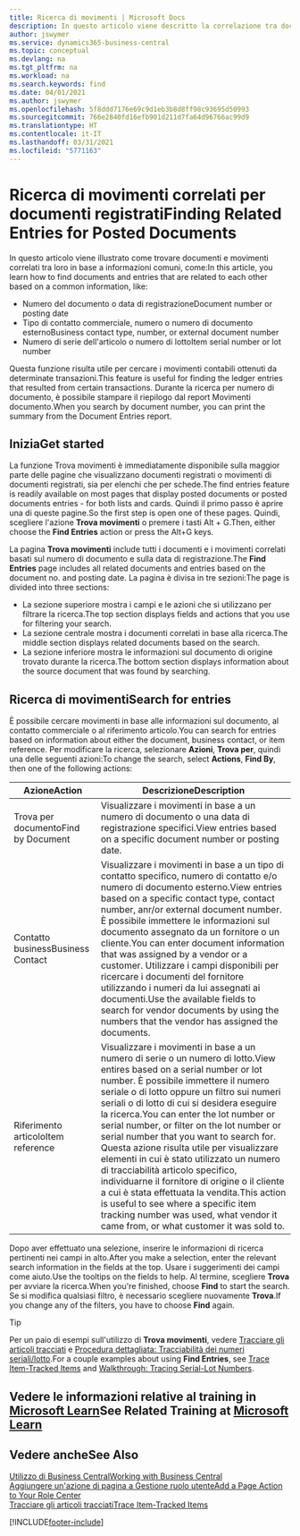 ```yaml
---
title: Ricerca di movimenti | Microsoft Docs
description: In questo articolo viene descritto la correlazione tra documenti e movimenti
author: jswymer
ms.service: dynamics365-business-central
ms.topic: conceptual
ms.devlang: na
ms.tgt_pltfrm: na
ms.workload: na
ms.search.keywords: find
ms.date: 04/01/2021
ms.author: jswymer
ms.openlocfilehash: 5f8ddd7176e69c9d1eb3b8d8ff98c93695d50993
ms.sourcegitcommit: 766e2840fd16efb901d211d7fa64d96766ac99d9
ms.translationtype: HT
ms.contentlocale: it-IT
ms.lasthandoff: 03/31/2021
ms.locfileid: "5771163"
---
```

# <a name="finding-related-entries-for-posted-documents"></a><span data-ttu-id="faa6c-103">Ricerca di movimenti correlati per documenti registrati</span><span class="sxs-lookup"><span data-stu-id="faa6c-103">Finding Related Entries for Posted Documents</span></span> 

<span data-ttu-id="faa6c-104">In questo articolo viene illustrato come trovare documenti e movimenti correlati tra loro in base a informazioni comuni, come:</span><span class="sxs-lookup"><span data-stu-id="faa6c-104">In this article, you learn how to find documents and entries that are related to each other based on a common information, like:</span></span>

- <span data-ttu-id="faa6c-105">Numero del documento o data di registrazione</span><span class="sxs-lookup"><span data-stu-id="faa6c-105">Document number or posting date</span></span>
- <span data-ttu-id="faa6c-106">Tipo di contatto commerciale, numero o numero di documento esterno</span><span class="sxs-lookup"><span data-stu-id="faa6c-106">Business contact type, number, or external document number</span></span>
- <span data-ttu-id="faa6c-107">Numero di serie dell'articolo o numero di lotto</span><span class="sxs-lookup"><span data-stu-id="faa6c-107">Item serial number or lot number</span></span>

<span data-ttu-id="faa6c-108">Questa funzione risulta utile per cercare i movimenti contabili ottenuti da determinate transazioni.</span><span class="sxs-lookup"><span data-stu-id="faa6c-108">This feature is useful for finding the ledger entries that resulted from certain transactions.</span></span> <span data-ttu-id="faa6c-109">Durante la ricerca per numero di documento, è possibile stampare il riepilogo dal report Movimenti documento.</span><span class="sxs-lookup"><span data-stu-id="faa6c-109">When you search by document number, you can print the summary from the Document Entries report.</span></span>

## <a name="get-started"></a><span data-ttu-id="faa6c-110">Inizia</span><span class="sxs-lookup"><span data-stu-id="faa6c-110">Get started</span></span>

<span data-ttu-id="faa6c-111">La funzione Trova movimenti è immediatamente disponibile sulla maggior parte delle pagine che visualizzano documenti registrati o movimenti di documenti registrati, sia per elenchi che per schede.</span><span class="sxs-lookup"><span data-stu-id="faa6c-111">The find entries feature is readily available on most pages that display posted documents or posted documents entries - for both lists and cards.</span></span> <span data-ttu-id="faa6c-112">Quindi il primo passo è aprire una di queste pagine.</span><span class="sxs-lookup"><span data-stu-id="faa6c-112">So the first step is open one of these pages.</span></span> <span data-ttu-id="faa6c-113">Quindi, scegliere l'azione **Trova movimenti** o premere i tasti Alt + G.</span><span class="sxs-lookup"><span data-stu-id="faa6c-113">Then, either choose the **Find Entries** action or press the Alt+G keys.</span></span>

<span data-ttu-id="faa6c-114">La pagina **Trova movimenti** include tutti i documenti e i movimenti correlati basati sul numero di documento e sulla data di registrazione.</span><span class="sxs-lookup"><span data-stu-id="faa6c-114">The **Find Entries** page  includes all related documents and entries based on the document no. and posting date.</span></span> <span data-ttu-id="faa6c-115">La pagina è divisa in tre sezioni:</span><span class="sxs-lookup"><span data-stu-id="faa6c-115">The page is divided into three sections:</span></span>

- <span data-ttu-id="faa6c-116">La sezione superiore mostra i campi e le azioni che si utilizzano per filtrare la ricerca.</span><span class="sxs-lookup"><span data-stu-id="faa6c-116">The top section displays fields and actions that you use for filtering your search.</span></span>
- <span data-ttu-id="faa6c-117">La sezione centrale mostra i documenti correlati in base alla ricerca.</span><span class="sxs-lookup"><span data-stu-id="faa6c-117">The middle section displays related documents based on the search.</span></span>
- <span data-ttu-id="faa6c-118">La sezione inferiore mostra le informazioni sul documento di origine trovato durante la ricerca.</span><span class="sxs-lookup"><span data-stu-id="faa6c-118">The bottom section displays information about the source document that was found by searching.</span></span>


<!--
 There are two ways to open this page:

- Choose the ![Lightbulb that opens the Tell Me feature](media/ui-search/search_small.png "Tell me what you want to do") icon, enter **Find Entries**, and then choose the related link.

    With this way, the **Find Entries** page might be empty, and you'll have to start searching for entries from scratch.
    
- Open a page that displays posted documents or posted documents entries, either a list or a card. Then, locate and select the **Find Entries** action.

    With this way, the **Find Entries**, page will include all related documents and entries based on the document no. and posting date.


    > [!TIP]
    > If you are on a page that has the **Find Entries** action, press crtl+G to open the **Find Entries** page directly. 
-->

## <a name="search-for-entries"></a><span data-ttu-id="faa6c-119">Ricerca di movimenti</span><span class="sxs-lookup"><span data-stu-id="faa6c-119">Search for entries</span></span>

<span data-ttu-id="faa6c-120">È possibile cercare movimenti in base alle informazioni sul documento, al contatto commerciale o al riferimento articolo.</span><span class="sxs-lookup"><span data-stu-id="faa6c-120">You can search for entries based on information about either the document, business contact, or item reference.</span></span> <span data-ttu-id="faa6c-121">Per modificare la ricerca, selezionare **Azioni**, **Trova per**, quindi una delle seguenti azioni:</span><span class="sxs-lookup"><span data-stu-id="faa6c-121">To change the search, select **Actions**, **Find By**, then one of the following actions:</span></span>

|<span data-ttu-id="faa6c-122">Azione</span><span class="sxs-lookup"><span data-stu-id="faa6c-122">Action</span></span>|<span data-ttu-id="faa6c-123">Descrizione</span><span class="sxs-lookup"><span data-stu-id="faa6c-123">Description</span></span>|
|------|-----------|
|<span data-ttu-id="faa6c-124">Trova per documento</span><span class="sxs-lookup"><span data-stu-id="faa6c-124">Find by Document</span></span>|<span data-ttu-id="faa6c-125">Visualizzare i movimenti in base a un numero di documento o una data di registrazione specifici.</span><span class="sxs-lookup"><span data-stu-id="faa6c-125">View entries based on a specific document number or posting date.</span></span>|
|<span data-ttu-id="faa6c-126">Contatto business</span><span class="sxs-lookup"><span data-stu-id="faa6c-126">Business Contact</span></span> |<span data-ttu-id="faa6c-127">Visualizzare i movimenti in base a un tipo di contatto specifico, numero di contatto e/o numero di documento esterno.</span><span class="sxs-lookup"><span data-stu-id="faa6c-127">View entries based on a specific contact type, contact number, anr/or external document number.</span></span> <span data-ttu-id="faa6c-128">È possibile immettere le informazioni sul documento assegnato da un fornitore o un cliente.</span><span class="sxs-lookup"><span data-stu-id="faa6c-128">You can enter document information that was assigned by a vendor or a customer.</span></span> <span data-ttu-id="faa6c-129">Utilizzare i campi disponibili per ricercare i documenti del fornitore utilizzando i numeri da lui assegnati ai documenti.</span><span class="sxs-lookup"><span data-stu-id="faa6c-129">Use the available fields to search for vendor documents by using the numbers that the vendor has assigned the documents.</span></span>|
|<span data-ttu-id="faa6c-130">Riferimento articolo</span><span class="sxs-lookup"><span data-stu-id="faa6c-130">Item reference</span></span>|<span data-ttu-id="faa6c-131">Visualizzare i movimenti in base a un numero di serie o un numero di lotto.</span><span class="sxs-lookup"><span data-stu-id="faa6c-131">View entires based on a serial number or lot number.</span></span> <span data-ttu-id="faa6c-132">È possibile immettere il numero seriale o di lotto oppure un filtro sui numeri seriali o di lotto di cui si desidera eseguire la ricerca.</span><span class="sxs-lookup"><span data-stu-id="faa6c-132">You can enter the lot number or serial number, or filter on the lot number or serial number that you want to search for.</span></span> <span data-ttu-id="faa6c-133">Questa azione risulta utile per visualizzare elementi in cui è stato utilizzato un numero di tracciabilità articolo specifico, individuarne il fornitore di origine o il cliente a cui è stata effettuata la vendita.</span><span class="sxs-lookup"><span data-stu-id="faa6c-133">This action is useful to see where a specific item tracking number was used, what vendor it came from, or what customer it was sold to.</span></span>|

<span data-ttu-id="faa6c-134">Dopo aver effettuato una selezione, inserire le informazioni di ricerca pertinenti nei campi in alto.</span><span class="sxs-lookup"><span data-stu-id="faa6c-134">After you make a selection, enter the relevant search information in the fields at the top.</span></span> <span data-ttu-id="faa6c-135">Usare i suggerimenti dei campi come aiuto.</span><span class="sxs-lookup"><span data-stu-id="faa6c-135">Use the tooltips on the fields to help.</span></span> <span data-ttu-id="faa6c-136">Al termine, scegliere **Trova** per avviare la ricerca.</span><span class="sxs-lookup"><span data-stu-id="faa6c-136">When you're finished, choose **Find** to start the search.</span></span> <span data-ttu-id="faa6c-137">Se si modifica qualsiasi filtro, è necessario scegliere nuovamente **Trova**.</span><span class="sxs-lookup"><span data-stu-id="faa6c-137">If you change any of the filters, you have to choose **Find** again.</span></span>

> [!TIP]
> <span data-ttu-id="faa6c-138">Per un paio di esempi sull'utilizzo di **Trova movimenti**, vedere [Tracciare gli articoli tracciati](inventory-how-to-trace-item-tracked-items.md) e [Procedura dettagliata: Tracciabilità dei numeri seriali/lotto](walkthrough-tracing-serial-lot-numbers.md).</span><span class="sxs-lookup"><span data-stu-id="faa6c-138">For a couple examples about using **Find Entries**, see [Trace Item-Tracked Items](inventory-how-to-trace-item-tracked-items.md) and [Walkthrough: Tracing Serial-Lot Numbers](walkthrough-tracing-serial-lot-numbers.md).</span></span>

## <a name="see-related-training-at-microsoft-learn"></a><span data-ttu-id="faa6c-139">Vedere le informazioni relative al training in [Microsoft Learn](/learn/modules/user-interface-dynamics-365-business-central/index)</span><span class="sxs-lookup"><span data-stu-id="faa6c-139">See Related Training at [Microsoft Learn](/learn/modules/user-interface-dynamics-365-business-central/index)</span></span>

## <a name="see-also"></a><span data-ttu-id="faa6c-140">Vedere anche</span><span class="sxs-lookup"><span data-stu-id="faa6c-140">See Also</span></span>

[<span data-ttu-id="faa6c-141">Utilizzo di Business Central</span><span class="sxs-lookup"><span data-stu-id="faa6c-141">Working with Business Central</span></span>](ui-work-product.md)  
[<span data-ttu-id="faa6c-142">Aggiungere un'azione di pagina a Gestione ruolo utente</span><span class="sxs-lookup"><span data-stu-id="faa6c-142">Add a Page Action to Your Role Center</span></span>](ui-bookmarks.md)  
[<span data-ttu-id="faa6c-143">Tracciare gli articoli tracciati</span><span class="sxs-lookup"><span data-stu-id="faa6c-143">Trace Item-Tracked Items</span></span>](inventory-how-to-trace-item-tracked-items.md)  


[!INCLUDE[footer-include](includes/footer-banner.md)]